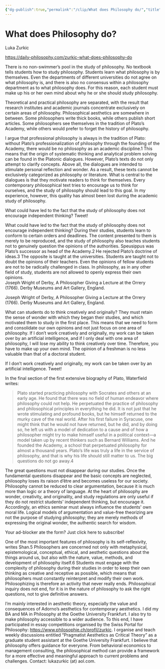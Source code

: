 ```yaml
---
{"dg-publish":true,"permalink":"/clip/What does Philosophy do/","title":"What does Philosophy do?","created":"2025-05-25T15:19:54.938+08:00"}
---
```



# What does Philosophy do?

Luka Zurkic

https://daily-philosophy.com/zurkic-what-does-philosophy-do

There is no non-swimmer’s pool in the study of philosophy. No textbook tells students how to study philosophy. Students learn what philosophy is by themselves. Even the departments of different universities do not agree on what philosophy is, and there is also no consensus within a philosophy department as to what philosophy does. For this reason, each student must make up his or her own mind about why he or she should study philosophy.

Theoretical and practical philosophy are separated, with the result that research institutes and academic journals concentrate exclusively on certain areas of philosophy. Philosophical aesthetics are somewhere in between. Some philosophers write thick books, while others publish short articles. Some philosophers see themselves in the tradition of Plato’s Academy, while others would prefer to forget the history of philosophy.

I argue that professional philosophy is always in the tradition of Plato: without Plato’s professionalization of philosophy through the founding of the Academy, there would be no philosophy as an academic discipline.1 This means that the origin of systematic thinking and analytical problem solving can be found in the Platonic dialogues. However, Plato’s texts do not only attempt to clarify concepts. Above all, the dialogues are intended to stimulate personal reflection and wonder. As a result, these texts cannot be exclusively categorized as philosophy or literature. What is central to the dialogues is that they motivate readers to think for themselves. Every contemporary philosophical text tries to encourage us to think for ourselves, and the study of philosophy should lead to this goal. In my experience, however, this quality has almost been lost during the academic study of philosophy.

What could have led to the fact that the study of philosophy does not encourage independent thinking? Tweet!

What could have led to the fact that the study of philosophy does not encourage independent thinking? During their studies, students learn to conform to certain orders and deadlines. The content presented to them is merely to be reproduced, and the study of philosophy also teaches students not to genuinely question the opinions of the authorities. Speusippus was Plato’s successor as head of the Academy.2 He rejected Plato’s doctrine of ideas.3 The opposite is taught at the universities. Students are taught not to doubt the opinions of their teachers. Even the opinions of fellow students are not to be radically challenged in class. In philosophy, as in any other field of study, students are not allowed to openly express their own opinions.  
Joseph Wright of Derby, A Philosopher Giving a Lecture at the Orrery (1766). Derby Museums and Art Gallery, England.

Joseph Wright of Derby, A Philosopher Giving a Lecture at the Orrery (1766). Derby Museums and Art Gallery, England.

What can students do to think creatively and originally? They must retain the sense of wonder with which they began their studies, and which motivated them to study in the first place. This means that we need to form and consolidate our own opinions and not just focus on one area of philosophy. If I don’t work creatively and originally, my work can be taken over by an artificial intelligence, and if I only deal with one area of philosophy, I will lose my ability to think creatively over time. Therefore, you have to make up your own mind. The opinion of a freshman is no less valuable than that of a doctoral student.

If I don’t work creatively and originally, my work can be taken over by an artificial intelligence. Tweet!

In the final section of the first extensive biography of Plato, Waterfield writes:

> Plato started practicing philosophy with Socrates and others at an early age. He found that there was no field of human endeavor where philosophy could not help. He perpetuated the practice of philosophy and philosophical principles in everything he did. It is not just that he wrote stimulating and profound books, but he himself returned to the murky cave of the real world. After his first failure in Syracuse, one might think that he would not have returned, but he did, and by doing so, he left us with a model of dedication to a cause and of how a philosopher might try to make himself useful in a political context—a model taken up by recent thinkers such as Bernard Williams. And he founded the Academy, a school that perpetuated philosophy for almost a thousand years. Plato’s life was truly a life in the service of philosophy, and that is why his life should still matter to us. The big questions do not go away.4

The great questions must not disappear during our studies. Once the fundamental questions disappear and the basic concepts are neglected, philosophy loses its raison d’être and becomes useless for our society. Philosophy cannot be reduced to clear argumentation, because it is much more than logic or a theory of language. At the heart of philosophy are wonder, creativity, and originality, and study regulations are only useful if they do not restrict students' independent thinking, but encourage it. Accordingly, an ethics seminar must always influence the students' own moral life. Logical models of argumentation and value-free theorizing are not the purpose of studying philosophy; they are merely methods of expressing the original wonder, the authentic search for wisdom.

Your ad-blocker ate the form? Just click here to subscribe!

One of the most important features of philosophy is its self-reflexivity, writes Shan.5 Philosophers are concerned not only with metaphysical, epistemological, conceptual, ethical, and aesthetic questions about the things around us, but also with the nature, value, methods, and development of philosophy itself.6 Students must engage with the complexity of philosophy during their studies in order to keep their own thinking as creative and receptive as possible, which means that philosophers must constantly reinterpret and modify their own work. Philosophizing is therefore an activity that never really ends. Philosophical inquiry does not end, for it is in the nature of philosophy to ask the right questions, not to give definitive answers.

I’m mainly interested in aesthetic theory, especially the value and consequences of Adorno’s aesthetics for contemporary aesthetics. I did my BA and MA in Philosophy at the Goethe University Frankfurt. I also try to make philosophy accessible to a wider audience. To this end, I have participated in essay competitions organised by the Swiss Portal for Philosophy: https://www.philosophie.ch/profil/zurkic. I organise and teach weekly discussions entitled “Pragmatist Aesthetics as Critical Theory” as a graduate student assistant at the Goethe University Frankfurt. I believe that philosophy offers guidance for everyone. From behavioral economics to management consulting, the philosophical method can provide a framework for a more effective and meaningful approach to current problems and challenges. Contact: lukazurkic (at) aol.com.


